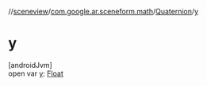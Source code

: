 //[sceneview](../../../index.md)/[com.google.ar.sceneform.math](../index.md)/[Quaternion](index.md)/[y](y.md)

# y

[androidJvm]\
open var [y](y.md): [Float](https://kotlinlang.org/api/latest/jvm/stdlib/kotlin/-float/index.html)
